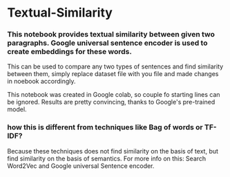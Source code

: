 # Textual-Similarity
### This notebook provides textual similarity between given two paragraphs. Google universal sentence encoder is used to create embeddings for these words.

This can be used to compare any two types of sentences and find similarity between them, simply replace dataset file with you file and made changes in noebook accordingly.

This notebook was created in Google colab, so couple fo starting lines can be ignored.
Results are pretty convincing, thanks to Google's pre-trained model.

### how this is different from techniques like Bag of words or TF-IDF?
Because these techniques does not find similarity on the basis of text, but find similarity on the basis of semantics.
For more info on this: Search Word2Vec and Google universal Sentence encoder.
